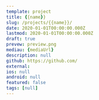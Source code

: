 ```yaml
---
template: project
title: {{name}}
slug: /projects/{{name}}/
date: 2020-01-01T00:00:00.000Z
lastmod: 2020-01-01T00:00:00.000Z
draft: true
prevew: preview.png
mediau: {mediaUrl}
description: null
github: https://github.com/
external:
ios: null
android: null
featured: false
tags: [null]
---
```


